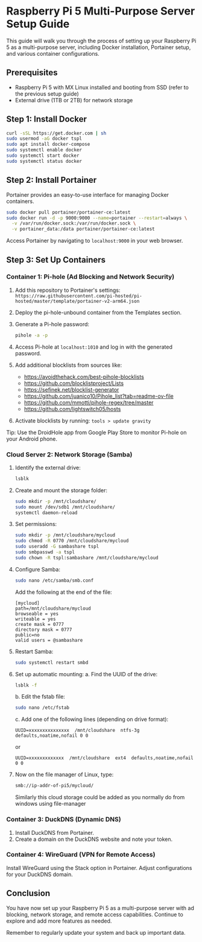 # Raspberry Pi 5 Multi-Purpose Server Setup Guide

This guide will walk you through the process of setting up your Raspberry Pi 5 as a multi-purpose server, including Docker installation, Portainer setup, and various container configurations.

## Prerequisites

- Raspberry Pi 5 with MX Linux installed and booting from SSD (refer to the previous setup guide)
- External drive (1TB or 2TB) for network storage

## Step 1: Install Docker

```bash
curl -sSL https://get.docker.com | sh
sudo usermod -aG docker tspl
sudo apt install docker-compose
sudo systemctl enable docker
sudo systemctl start docker
sudo systemctl status docker
```

## Step 2: Install Portainer

Portainer provides an easy-to-use interface for managing Docker containers.

```bash
sudo docker pull portainer/portainer-ce:latest
sudo docker run -d -p 9000:9000 --name=portainer --restart=always \
  -v /var/run/docker.sock:/var/run/docker.sock \
  -v portainer_data:/data portainer/portainer-ce:latest
```

Access Portainer by navigating to `localhost:9000` in your web browser.

## Step 3: Set Up Containers

### Container 1: Pi-hole (Ad Blocking and Network Security)

1. Add this repository to Portainer's settings:
   `https://raw.githubusercontent.com/pi-hosted/pi-hosted/master/template/portainer-v2-arm64.json`

2. Deploy the pi-hole-unbound container from the Templates section.

3. Generate a Pi-hole password:
   ```bash
   pihole -a -p
   ```

4. Access Pi-hole at `localhost:1010` and log in with the generated password.

5. Add additional blocklists from sources like:
   - https://avoidthehack.com/best-pihole-blocklists
   - https://github.com/blocklistproject/Lists
   - https://sefinek.net/blocklist-generator
   - https://github.com/juanico10/Pihole_list?tab=readme-ov-file
   - https://github.com/mmotti/pihole-regex/tree/master
   - https://github.com/lightswitch05/hosts

6. Activate blocklists by running: `tools > update gravity`

Tip: Use the DroidHole app from Google Play Store to monitor Pi-hole on your Android phone.

### Cloud Server 2: Network Storage (Samba)

1. Identify the external drive:
   ```bash
   lsblk
   ```

2. Create and mount the storage folder:
   ```bash
   sudo mkdir -p /mnt/cloudshare/
   sudo mount /dev/sdb1 /mnt/cloudshare/
   systemctl daemon-reload
   ```

3. Set permissions:
   ```bash
   sudo mkdir -p /mnt/cloudshare/mycloud
   sudo chmod -R 0770 /mnt/cloudshare/mycloud
   sudo useradd -G sambashare tspl
   sudo smbpasswd -a tspl
   sudo chown -R tspl:sambashare /mnt/cloudshare/mycloud
   ```

4. Configure Samba:
   ```bash
   sudo nano /etc/samba/smb.conf
   ```
   Add the following at the end of the file:
   ```
   [mycloud]
   path=/mnt/cloudshare/mycloud
   browseable = yes
   writeable = yes
   create mask = 0777
   directory mask = 0777
   public=no
   valid users = @sambashare
   ```

5. Restart Samba:
   ```bash
   sudo systemctl restart smbd
   ```

6. Set up automatic mounting:
   a. Find the UUID of the drive:
      ```bash
      lsblk -f
      ```
   b. Edit the fstab file:
      ```bash
      sudo nano /etc/fstab
      ```
   c. Add one of the following lines (depending on drive format):
      ```
      UUID=xxxxxxxxxxxxxxx  /mnt/cloudshare  ntfs-3g  defaults,noatime,nofail 0 0
      ```
      or
      ```
      UUID=xxxxxxxxxxxxx  /mnt/cloudshare  ext4  defaults,noatime,nofail 0 0
      ```
7. Now on the file manager of Linux, type:

   ```bash
   smb://ip-addr-of-pi5/mycloud/
   ```
   Similarly this cloud storage could be added as you normally do from windows using file-manager

### Container 3: DuckDNS (Dynamic DNS)

1. Install DuckDNS from Portainer.
2. Create a domain on the DuckDNS website and note your token.

### Container 4: WireGuard (VPN for Remote Access)

Install WireGuard using the Stack option in Portainer. Adjust configurations for your DuckDNS domain.

## Conclusion

You have now set up your Raspberry Pi 5 as a multi-purpose server with ad blocking, network storage, and remote access capabilities. Continue to explore and add more features as needed.

Remember to regularly update your system and back up important data.


